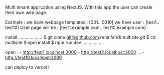 Multi tenant application using NextJS. With this app the user can create their own web page.

Example : 
we have webpage templates : [001.. 0010]
we have user : [test1.. test10]
User page will be : [test1.example.com.. test10.example.com]

install :
.................
$ git clone git@github.com:renalfarid/multisite.git
$ cd multisite
$ npm install
$ npm run dev
................. 

open :  - http://test1.localhost:3000
        - http://test2.localhost:3000
        ...
        - http://test10.localhost:3000

can deploy to vercel !